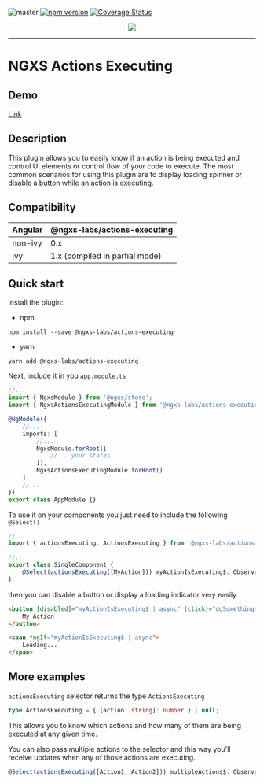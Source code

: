 ![master](https://github.com/ngxs-labs/actions-executing/workflows/main/badge.svg?branch=master)
[![npm version](https://badge.fury.io/js/%40ngxs-labs%2Factions-executing.svg)](https://badge.fury.io/js/%40ngxs-labs%2Factions-executing)
[![Coverage Status](https://coveralls.io/repos/github/ngxs-labs/actions-executing/badge.svg?branch=master)](https://coveralls.io/github/ngxs-labs/actions-executing?branch=master)

<p align="center">
  <img src="https://raw.githubusercontent.com/ngxs-labs/emitter/master/docs/assets/logo.png">
</p>

---

# NGXS Actions Executing

## Demo

[Link](https://ngxs-labs-actions-executing.netlify.app/)

## Description

This plugin allows you to easily know if an action is being executed and control UI elements or control flow of your
code to execute. The most common scenarios for using this plugin are to display loading spinner or disable a button
while an action is executing.

## Compatibility

| Angular | @ngxs-labs/actions-executing   |
| ------- | ------------------------------ |
| non-ivy | 0.x                            |
| ivy     | 1.x (compiled in partial mode) |

## Quick start

Install the plugin:

-   npm

```console
npm install --save @ngxs-labs/actions-executing
```

-   yarn

```console
yarn add @ngxs-labs/actions-executing
```

Next, include it in you `app.module.ts`

```ts
//...
import { NgxsModule } from '@ngxs/store';
import { NgxsActionsExecutingModule } from '@ngxs-labs/actions-executing';

@NgModule({
    //...
    imports: [
        //...
        NgxsModule.forRoot([
            //... your states
        ]),
        NgxsActionsExecutingModule.forRoot()
    ]
    //...
})
export class AppModule {}
```

To use it on your components you just need to include the following `@Select()`

```ts
//...
import { actionsExecuting, ActionsExecuting } from '@ngxs-labs/actions-executing';

//...
export class SingleComponent {
    @Select(actionsExecuting([MyAction])) myActionIsExecuting$: Observable<ActionsExecuting>;
}
```

then you can disable a button or display a loading indicator very easily

```html
<button [disabled]="myActionIsExecuting$ | async" (click)="doSomething()">
    My Action
</button>

<span *ngIf="myActionIsExecuting$ | async">
    Loading...
</span>
```

## More examples

`actionsExecuting` selector returns the type `ActionsExecuting`

```ts
type ActionsExecuting = { [action: string]: number } | null;
```

This allows you to know which actions and how many of them are being executed at any given time.

You can also pass multiple actions to the selector and this way you'll receive updates when any of those actions are
executing.

```ts
@Select(actionsExecuting([Action1, Action2])) multipleActions$: Observable<ActionsExecuting>;
```
